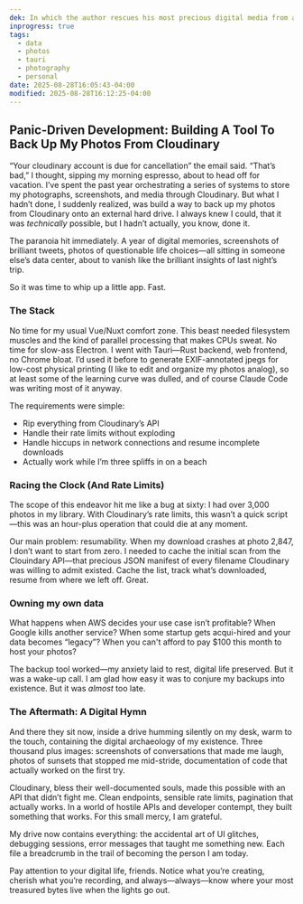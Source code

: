 ```yaml
---
dek: In which the author rescues his most precious digital media from a server that he does not own or control
inprogress: true
tags:
  - data
  - photos
  - tauri
  - photography
  - personal
date: 2025-08-28T16:05:43-04:00
modified: 2025-08-28T16:12:25-04:00
---
```


## Panic-Driven Development: Building A Tool To Back Up My Photos From Cloudinary

“Your cloudinary account is due for cancellation” the email said. “That’s bad,” I thought, sipping my morning espresso, about to head off for vacation. I’ve spent the past year orchestrating a series of systems to store my photographs, screenshots, and media through Cloudinary. But what I hadn’t done, I suddenly realized, was build a way to back up my photos from Cloudinary onto an external hard drive. I always knew I could, that it was *technically* possible, but I hadn’t actually, you know, done it.

The paranoia hit immediately. A year of digital memories, screenshots of brilliant tweets, photos of questionable life choices—all sitting in someone else’s data center, about to vanish like the brilliant insights of last night’s trip.

So it was time to whip up a little app. Fast.

### The Stack

No time for my usual Vue/Nuxt comfort zone. This beast needed filesystem muscles and the kind of parallel processing that makes CPUs sweat. No time for slow-ass Electron. I went with Tauri—Rust backend, web frontend, no Chrome bloat. I’d used it before to generate EXIF-annotated jpegs for low-cost physical printing (I like to edit and organize my photos analog), so at least some of the learning curve was dulled, and of course Claude Code was writing most of it anyway.

The requirements were simple:

- Rip everything from Cloudinary’s API
- Handle their rate limits without exploding
- Handle hiccups in network connections and resume incomplete downloads
- Actually work while I’m three spliffs in on a beach

### Racing the Clock (And Rate Limits)

The scope of this endeavor hit me like a bug at sixty: I had over 3,000 photos in my library. With Cloudinary’s rate limits, this wasn’t a quick script—this was an hour-plus operation that could die at any moment.

Our main problem: resumability. When my download crashes at photo 2,847, I don’t want to start from zero. I needed to cache the initial scan from the Clouindary API—that precious JSON manifest of every filename Cloudinary was willing to admit existed. Cache the list, track what’s downloaded, resume from where we left off. Great.

### Owning my own data

What happens when AWS decides your use case isn’t profitable? When Google kills another service? When some startup gets acqui-hired and your data becomes “legacy”? When you can't afford to pay $100 this month to host your photos?

The backup tool worked—my anxiety laid to rest, digital life preserved. But it was a wake-up call. I am glad how easy it was to conjure my backups into existence. But it was *almost* too late.

### The Aftermath: A Digital Hymn

And there they sit now, inside a drive humming silently on my desk, warm to the touch, containing the digital archaeology of my existence. Three thousand plus images: screenshots of conversations that made me laugh, photos of sunsets that stopped me mid-stride, documentation of code that actually worked on the first try.

Cloudinary, bless their well-documented souls, made this possible with an API that didn’t fight me. Clean endpoints, sensible rate limits, pagination that actually works. In a world of hostile APIs and developer contempt, they built something that works. For this small mercy, I am grateful.

My drive now contains everything: the accidental art of UI glitches, debugging sessions, error messages that taught me something new. Each file a breadcrumb in the trail of becoming the person I am today.

Pay attention to your digital life, friends. Notice what you’re creating, cherish what you’re recording, and always—always—know where your most treasured bytes live when the lights go out.